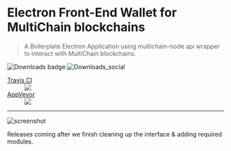 # Electron Front-End Wallet for MultiChain blockchains

>  A Boilerplate Electron Application using multichain-node api wrapper to interact with MultiChain blockchains.
>   

![Downloads badge](https://badged.co/Unibitlabs/electron-multichain-framework)
![Downloads_social](https://img.shields.io/github/downloads/unibitlabs/electron-multichain-framework/total.svg)
<dl><a href="https://travis-ci.org/unibitlabs/electron-multichain-framework/branches">
  <dt>Travis CI</dt></a>
  <dd><img src="https://travis-ci.org/unibitlabs/electron-multichain-framework.svg?branch=master"></dd>
  <a href="https://ci.appveyor.com/project/Roy/electron-multichain-framework">
    <dt>AppVeyor</dt></a>
  <dd><img src="https://ci.appveyor.com/api/projects/status/c0ktjf99cqm19f3m?svg=true"></dd>
</dl>

***

![screenshot](https://image.ibb.co/dfZUF7/demo_mc.png "Screenshot")

Releases coming after we finish cleaning up the interface & adding required modules.
